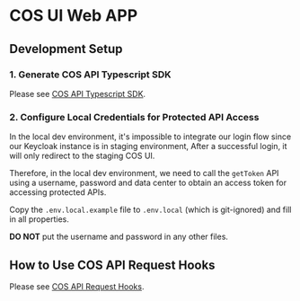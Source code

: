 # COS UI Web APP

## Development Setup

### 1. Generate COS API Typescript SDK

Please see [COS API Typescript SDK](../cube-frontend-api/README.md).

### 2. Configure Local Credentials for Protected API Access

In the local dev environment, it's impossible to integrate our login flow since our Keycloak instance is in staging environment, After a successful login, it will only redirect to the staging COS UI.

Therefore, in the local dev environment, we need to call the `getToken` API using a username, password and data center to obtain an access token for accessing protected APIs.

Copy the `.env.local.example` file to `.env.local` (which is git-ignored) and fill in all properties.

**DO NOT** put the username and password in any other files.

## How to Use COS API Request Hooks

Please see [COS API Request Hooks](./docs/cos-api-request-hooks.md).
